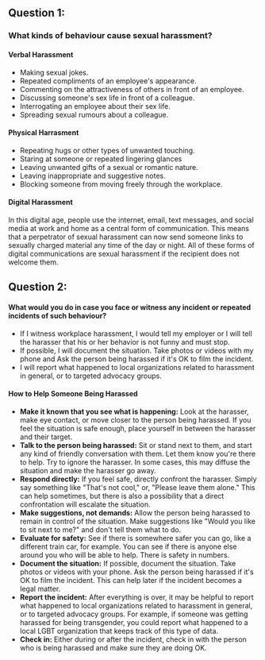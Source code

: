 ## Question 1:
### What kinds of behaviour cause sexual harassment?
#### Verbal Harassment
* Making sexual jokes.
* Repeated compliments of an employee's appearance.
* Commenting on the attractiveness of others in front of an employee.
* Discussing someone's sex life in front of a colleague.
* Interrogating an employee about their sex life.
* Spreading sexual rumours about a colleague.
#### Physical Harrasment
* Repeating hugs or other types of unwanted touching.
* Staring at someone or repeated lingering glances
* Leaving unwanted gifts of a sexual or romantic nature.
* Leaving inappropriate and suggestive notes.
* Blocking someone from moving freely through the workplace.
#### Digital Harassment
In this digital age, people use the internet, email, text messages, and social media at work and home as a central form of communication.
This means that a perpetrator of sexual harassment can now send someone links to sexually charged material any time of the day or night. 
All of these forms of digital communications are sexual harassment if the recipient does not welcome them.
## Question 2:
#### What would you do in case you face or witness any incident or repeated incidents of such behaviour?
* If I witness workplace harassment, I would tell my employer or I will tell the harasser that his or her behavior is not funny and must stop.
* If possible, I will document the situation. Take photos or videos with my phone and Ask the person being harassed if it's OK to film the incident.
* I will report what happened to local organizations related to harassment in general, or to targeted advocacy groups.
#### How to Help Someone Being Harassed
* **Make it known that you see what is happening:** Look at the harasser, make eye contact, or move closer to the person being harassed. 
If you feel the situation is safe enough, place yourself in between the harasser and their target.
* **Talk to the person being harassed:** Sit or stand next to them, and start any kind of friendly conversation with them. 
Let them know you're there to help. Try to ignore the harasser. 
In some cases, this may diffuse the situation and make the harasser go away.
* **Respond directly:** If you feel safe, directly confront the harasser. 
Simply say something like "That's not cool," or, "Please leave them alone." 
This can help sometimes, but there is also a possibility that a direct confrontation will escalate the situation.
* **Make suggestions, not demands:** Allow the person being harassed to remain in control of the situation. 
Make suggestions like "Would you like to sit next to me?" and don't tell them what to do.
* **Evaluate for safety:** See if there is somewhere safer you can go, like a different train car, for example. 
You can see if there is anyone else around you who will be able to help. There is safety in numbers.
* **Document the situation:** If possible, document the situation. Take photos or videos with your phone. 
Ask the person being harassed if it's OK to film the incident. This can help later if the incident becomes a legal matter.
* **Report the incident:** After everything is over, it may be helpful to report what happened to local organizations 
related to harassment in general, 
or to targeted advocacy groups. For example, if someone was getting harassed for being transgender, 
you could report what happened to a local LGBT organization that keeps track of this type of data.
* **Check in:** Either during or after the incident, check in with the person who is being harassed and make sure they are doing OK.
